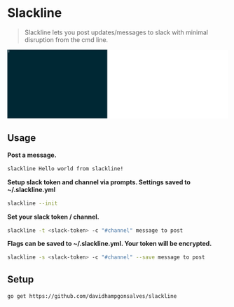 # Slackline
> Slackline lets you post updates/messages to slack with minimal disruption from the cmd line.

<p style="text-align:center">
  <img src="https://github.com/davidhampgonsalves/slackline/blob/master/slackline.gif" width=1200px> 
</p>

## Usage
**Post a message.**
``` sh
slackline Hello world from slackline!
```

**Setup slack token and channel via prompts. Settings saved to ~/.slackline.yml**
``` sh
slackline --init
```

**Set your slack token / channel.**
``` sh
slackline -t <slack-token> -c "#channel" message to post
```

**Flags can be saved to ~/.slackline.yml. Your token will be encrypted.**
``` sh
slackline -s <slack-token> -c "#channel" --save message to post
```

## Setup 
```sh 
go get https://github.com/davidhampgonsalves/slackline
```
